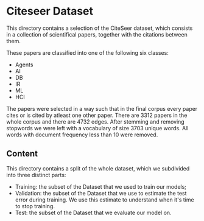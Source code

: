 # Citeseer Dataset

This directory contains a selection of the CiteSeer dataset, which consists in a collection of scientifical papers, together with the citations between them.

These papers are classified into one of the following six classes:

- Agents
- AI
- DB
- IR
- ML
- HCI

The papers were selected in a way such that in the final corpus every paper cites or is cited by atleast one other paper. There are 3312 papers in the whole corpus and there are 4732 edges.
After stemming and removing stopwords we were left with a vocabulary of size 3703 unique words. All words with document frequency less than 10 were removed.

## Content

This directory contains a split of the whole dataset, which we subdivided into three distinct parts:

- Training: the subset of the Dataset that we used to train our models;
- Validation: the subset of the Dataset that we use to estimate the test error during training. We use this estimate to understand when it's time to stop training.
- Test: the subset of the Dataset that we evaluate our model on.
